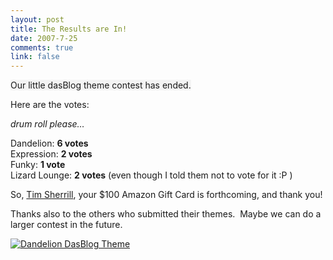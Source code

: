 ```yaml
--- 
layout: post
title: The Results are In!
date: 2007-7-25
comments: true
link: false
---
```

<p><font style="BACKGROUND-COLOR: #f4f4f4">Our little dasBlog theme contest has ended.</font></p><p>Here are the votes:</p><p><em>drum roll please&hellip;</em></p><p>Dandelion: <strong>6 votes</strong><br />Expression: <strong>2 votes</strong><br />Funky: <strong>1 vote</strong><br />Lizard Lounge: <strong>2 votes</strong>&nbsp;(even though I told them not to vote for it :P )</p><p>So, <a href="http://newpics.org/tim/dandelion.aspx" target="_blank">Tim Sherrill</a>, your $100 Amazon Gift Card is forthcoming, and thank you!</p><p>Thanks also to the others who submitted their themes.&nbsp; Maybe we can do a larger contest in the future.</p><p><a href="http://www.flux88.com/uploads/CropperCapture[5].jpg"><img src="/images/CropperCapture%5B5%5D_thumb_.jpg" alt="Dandelion DasBlog Theme"  border="0"  /></a></p>
